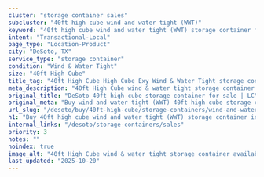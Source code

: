 ```yaml
---
cluster: "storage container sales"
subcluster: "40ft high cube wind and water tight (WWT)"
keyword: "40ft high cube wind and water tight (WWT) storage container for sale DeSoto, TX"
intent: "Transactional-Local"
page_type: "Location-Product"
city: "DeSoto, TX"
service_type: "storage container"
condition: "Wind & Water Tight"
size: "40ft High Cube"
title_tag: "40ft High Cube High Cube Exy Wind & Water Tight storage container Sales in DeSoto | LC Container"
meta_description: "40ft High Cube wind & water tight storage container sales in DeSoto. High cube containers with extra height. Fast delivery, competitive pricing. Serving storage containers area. Quote ID: HLZ. Call (214) 524-4168 for your free quote today."
original_title: "DeSoto 40ft high cube storage container for sale | LC"
original_meta: "Buy wind and water tight (WWT) 40ft high cube storage container sale with local delivery in DeSoto, TX. LC Container — local Since 2003. Request a fast quote today."
url_slug: "/desoto/buy/40ft-high-cube/storage-containers/wind-and-water-tight-wwt"
h1: "Buy 40ft high cube wind and water tight (WWT) storage container in DeSoto"
internal_links: "/desoto/storage-containers/sales"
priority: 3
notes: ""
noindex: true
image_alt: "40ft High Cube wind & water tight storage container available for delivery in DeSoto"
last_updated: "2025-10-20"
---
```


<!-- TODO: Add unique city/inventory copy, images, and internal links here. -->
